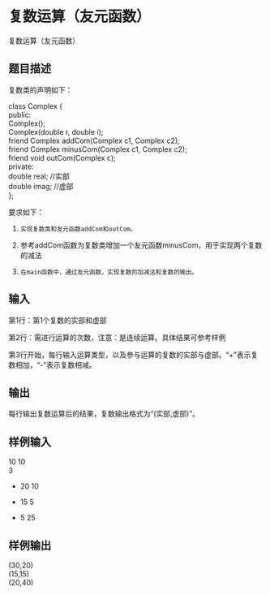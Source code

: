  # 复数运算（友元函数）  
  
 复数运算（友元函数）  
 ## 题目描述  
 复数类的声明如下：  
   
 class Complex {  
 public:  
 Complex();  
 Complex(double r, double i);  
 friend Complex addCom(Complex c1, Complex c2);  
 friend Complex minusCom(Complex c1, Complex c2);  
 friend void outCom(Complex c);  
 private:  
 double real; //实部  
 double imag; //虚部  
 };  
   
 要求如下：  
 1.     实现复数类和友元函数addCom和outCom。  
 2.   参考addCom函数为复数类增加一个友元函数minusCom，用于实现两个复数的减法  
 3.     在main函数中，通过友元函数，实现复数的加减法和复数的输出。  
   
 ## 输入  
 第1行：第1个复数的实部和虚部  
   
 第2行：需进行运算的次数，注意：是连续运算。具体结果可参考样例  
   
 第3行开始，每行输入运算类型，以及参与运算的复数的实部与虚部。“+”表示复数相加，“-”表示复数相减。  
   
 ## 输出  
 每行输出复数运算后的结果，复数输出格式为“(实部,虚部)”。  
   
 ## 样例输入  
 10 10  
 3  
 + 20 10  
 - 15 5  
 + 5 25  
 ## 样例输出  
 (30,20)  
 (15,15)  
 (20,40)  
   
  
